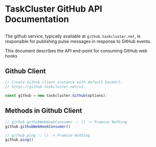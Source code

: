 # TaskCluster GitHub API Documentation

##

The github service, typically available at
`github.taskcluster.net`, is responsible for publishing pulse
messages in response to GitHub events.

This document describes the API end-point for consuming GitHub
web hooks

## Github Client

```js
// Create Github client instance with default baseUrl:
// https://github.taskcluster.net/v1

const github = new taskcluster.Github(options);
```

## Methods in Github Client

```js
// github.githubWebHookConsumer :: () -> Promise Nothing
github.githubWebHookConsumer()

```

```js
// github.ping :: () -> Promise Nothing
github.ping()

```

